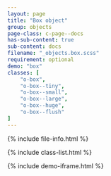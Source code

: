 ```yaml
---
layout: page
title: "Box object"
group: objects
page-class: c-page--docs
has-sub-content: true
sub-content: docs
filename: "_objects.box.scss"
requirement: optional
demo: "box"
classes: [
    "o-box",
    "o-box--tiny",
    "o-box--small",
    "o-box--large",
    "o-box--huge",
    "o-box--flush"
]
---
```


{% include file-info.html %}

{% include class-list.html %}



{% include demo-iframe.html %}

